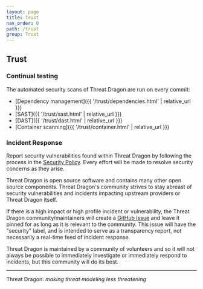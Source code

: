```yaml
---
layout: page
title: Trust
nav_order: 0
path: /trust
group: Trust
---
```


## Trust

### Continual testing

The automated security scans of Threat Dragon are run on every commit:

* [Dependency management]({{ '/trust/dependencies.html' | relative_url }})
* [SAST]({{ '/trust/sast.html' | relative_url }})
* [DAST]({{ '/trust/dast.html' | relative_url }})
* [Container scanning]({{ '/trust/container.html' | relative_url }})

### Incident Response

Report security vulnerabilities found within Threat Dragon by following the process in
the [Security Policy](https://github.com/OWASP/threat-dragon/blob/main/security.md).
Every effort will be made to resolve security concerns as they arise.

Threat Dragon is open source software and contains many other open source components.
Threat Dragon's community strives to stay abreast of security vulnerabilities
and incidents impacting upstream providers or Threat Dragon itself.

If there is a high impact or high profile incident or vulnerability,
the Threat Dragon community/maintainers will create a [GitHub Issue](https://www.github.com/owasp/threat-dragon/issues)
and leave it pinned for as long as it is relevant to the community.
This issue will have the "security" label, and is intended to serve as a transparency report,
not necessarily a real-time feed of incident response.

Threat Dragon is maintained by a community of volunteers and so
it will not always be possible to immediately investigate or immediately respond to incidents,
but this community will do its best.

----

Threat Dragon: _making threat modeling less threatening_
